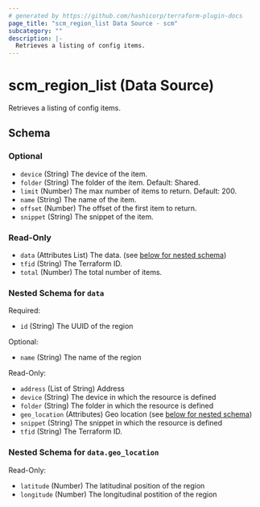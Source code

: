 ```yaml
---
# generated by https://github.com/hashicorp/terraform-plugin-docs
page_title: "scm_region_list Data Source - scm"
subcategory: ""
description: |-
  Retrieves a listing of config items.
---
```


# scm_region_list (Data Source)

Retrieves a listing of config items.



<!-- schema generated by tfplugindocs -->
## Schema

### Optional

- `device` (String) The device of the item.
- `folder` (String) The folder of the item. Default: Shared.
- `limit` (Number) The max number of items to return. Default: 200.
- `name` (String) The name of the item.
- `offset` (Number) The offset of the first item to return.
- `snippet` (String) The snippet of the item.

### Read-Only

- `data` (Attributes List) The data. (see [below for nested schema](#nestedatt--data))
- `tfid` (String) The Terraform ID.
- `total` (Number) The total number of items.

<a id="nestedatt--data"></a>
### Nested Schema for `data`

Required:

- `id` (String) The UUID of the region

Optional:

- `name` (String) The name of the region

Read-Only:

- `address` (List of String) Address
- `device` (String) The device in which the resource is defined
- `folder` (String) The folder in which the resource is defined
- `geo_location` (Attributes) Geo location (see [below for nested schema](#nestedatt--data--geo_location))
- `snippet` (String) The snippet in which the resource is defined
- `tfid` (String) The Terraform ID.

<a id="nestedatt--data--geo_location"></a>
### Nested Schema for `data.geo_location`

Read-Only:

- `latitude` (Number) The latitudinal position of the region
- `longitude` (Number) The longitudinal postition of the region
